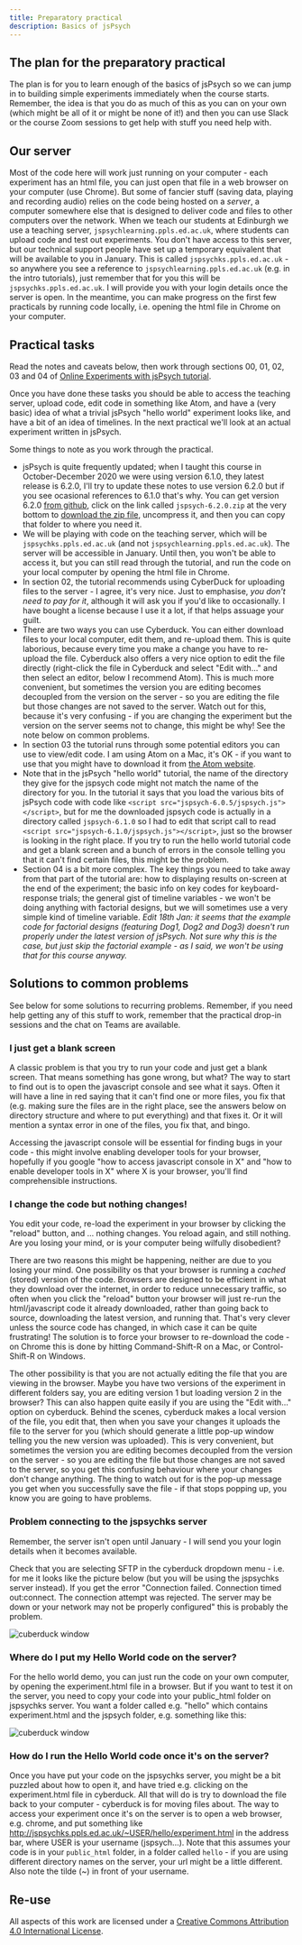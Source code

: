 ```yaml
---
title: Preparatory practical
description: Basics of jsPsych
---
```


## The plan for the preparatory practical

The plan is for you to learn enough of the basics of jsPsych so we can jump in to building simple experiments immediately when the course starts. Remember, the idea is that you do as much of this as you can on your own (which might be all of it or might be none of it!) and then you can use Slack or the course Zoom sessions to get help with stuff you need help with.

## Our server

Most of the code here will work just running on your computer - each experiment has an html file, you can just open that file in a web browser on your computer (use Chrome). But some of fancier stuff (saving data, playing and recording audio) relies on the code being hosted on a *server*, a computer somewhere else that is designed to deliver code and files to other computers over the network. When we teach our students at Edinburgh we use a teaching server, `jspsychlearning.ppls.ed.ac.uk`, where students can upload code and test out experiments. You don't have access to this server, but our technical support people have set up a temporary equivalent that will be available to you in January. This is called `jspsychks.ppls.ed.ac.uk` - so anywhere you see a reference to `jspsychlearning.ppls.ed.ac.uk` (e.g. in the intro tutorials), just remember that for you this will be `jspsychks.ppls.ed.ac.uk`. I will provide you with your login details once the server is open. In the meantime, you can make progress on the first few practicals by running code locally, i.e. opening the html file in Chrome on your computer.

## Practical tasks

Read the notes and caveats below, then work through sections 00, 01, 02, 03 and 04 of [Online Experiments with jsPsych tutorial](https://softdev.ppls.ed.ac.uk/online_experiments/index.html).

Once you have done these tasks you should be able to access the teaching server, upload code, edit code in something like Atom, and have a (very basic) idea of what a trivial jsPsych "hello world" experiment looks like, and have a bit of an idea of timelines. In the next practical we'll look at an actual experiment written in jsPsych.

Some things to note as you work through the practical.
- jsPsych is quite frequently updated; when I taught this course in October-December 2020 we were using version 6.1.0, they latest release is 6.2.0, I'll try to update these notes to use version 6.2.0 but if you see ocasional references to 6.1.0 that's why. You can get version 6.2.0 [from github](https://github.com/jspsych/jsPsych/releases/tag/v6.2.0), click on the link called `jspsych-6.2.0.zip` at the very bottom to [download the zip file](https://github.com/jspsych/jsPsych/releases/download/v6.2.0/jspsych-6.2.0.zip), uncompress it, and then you can copy that folder to where you need it.
- We will be playing with code on the teaching server, which will be `jspsychks.ppls.ed.ac.uk` (and not `jspsychlearning.ppls.ed.ac.uk`). The server will be accessible in January. Until then, you won't be able to access it, but you can still read through the tutorial, and run the code on your local computer by opening the html file in Chrome.
- In section 02, the tutorial recommends using CyberDuck for uploading files to the server - I agree, it's very nice. Just to emphasise, *you don't need to pay for it*, although it will ask you if you'd like to occasionally. I have bought a license because I use it a lot, if that helps assuage your guilt.
- There are two ways you can use Cyberduck. You can either download files to your local computer, edit them, and re-upload them. This is quite laborious, because every time you make a change you have to re-upload the file. Cyberduck also offers a very nice option to edit the file directly (right-click the file in Cyberduck and select "Edit with..." and then select an editor, below I recommend Atom). This is much more convenient, but sometimes the version you are editing becomes decoupled from the version on the server - so you are editing the file but those changes are not saved to the server. Watch out for this, because it's very confusing - if you are changing the experiment but the version on the server seems not to change, this might be why! See the note below on common problems.
- In section 03 the tutorial runs through some potential editors you can use to view/edit code. I am using Atom on a Mac, it's OK - if you want to use that you might have to download it from [the Atom website](https://atom.io).
- Note that in the jsPsych "hello world" tutorial, the name of the directory they give for the jspsych code might not match the name of the directory for you. In the tutorial it says that you load the various bits of jsPsych code with code like `<script src="jspsych-6.0.5/jspsych.js"></script>`, but for me the downloaded jspsych code is actually in a directory called `jspsych-6.1.0` so I had to edit that script call to read `<script src="jspsych-6.1.0/jspsych.js"></script>`, just so the browser is looking in the right place. If you try to run the hello world tutorial code and get a blank screen and a bunch of errors in the console telling you that it can't find certain files, this might be the problem.
- Section 04 is a bit more complex. The key things you need to take away from that part of the tutorial are: how to displaying results on-screen at the end of the experiment; the basic info on key codes for keyboard-response trials; the general gist of timeline variables - we won't be doing anything with factorial designs, but we will sometimes use a very simple kind of timeline variable. *Edit 18th Jan: it seems that the example code for factorial designs (featuring Dog1, Dog2 and Dog3) doesn't run properly under the latest version of jsPsych. Not sure why this is the case, but just skip the factorial example - as I said, we won't be using that for this course anyway.*



## Solutions to common problems

See below for some solutions to recurring problems. Remember, if you need help getting any of this stuff to work, remember that the practical drop-in sessions and the chat on Teams are available.

### I just get a blank screen

A classic problem is that you try to run your code and just get a blank screen. That means something has gone wrong, but what? The way to start to find out is to open the javascript console and see what it says. Often it will have a line in red saying that it can't find one or more files, you fix that (e.g. making sure the files are in the right place, see the answers below on directory structure and where to put everything) and that fixes it. Or it will mention a syntax error in one of the files, you fix that, and bingo.

Accessing the javascript console will be essential for finding bugs in your code - this might involve enabling developer tools for your browser, hopefully if you google "how to access javascript console in X" and "how to enable developer tools in X" where X is your browser, you'll find comprehensible instructions.

### I change the code but nothing changes!

You edit your code, re-load the experiment in your browser by clicking the "reload" button, and ... nothing changes. You reload again, and still nothing. Are you losing your mind, or is your computer being wilfully disobedient?

There are two reasons this might be happening, neither are due to you losing your mind. One possibility os that your browser is running a *cached* (stored) version of the code. Browsers are designed to be efficient in what they download over the internet, in order to reduce unnecessary traffic, so often when you click the "reload" button your browser will just re-run the html/javascript code it already downloaded, rather than going back to source, downloading the latest version, and running that. That's very clever unless the source code has changed, in which case it can be quite frustrating! The solution is to force your browser to re-download the code - on Chrome this is done by hitting Command-Shift-R on a Mac, or Control-Shift-R on Windows.

The other possibility is that you are not actually editing the file that you are viewing in the browser. Maybe you have two versions of the experiment in different folders say, you are editing version 1 but loading version 2 in the browser? This can also happen quite easily if you are using the "Edit with..." option on cyberduck. Behind the scenes, cyberduck makes a local version of the file, you edit that, then when you save your changes it uploads the file to the server for you (which should generate a little pop-up window telling you the new version was uploaded). This is very convenient, but sometimes the version you are editing becomes decoupled from the version on the server - so you are editing the file but those changes are not saved to the server, so you get this confusing behaviour where your changes don't change anything. The thing to watch out for is the pop-up message you get when you successfully save the file - if that stops popping up, you know you are going to have problems.

### Problem connecting to the jspsychks server

Remember, the server isn't open until January - I will send you your login details when it becomes available.

Check that you are selecting SFTP in the cyberduck dropdown menu - i.e. for me it looks like the picture below (but you will be using the jspsychks server instead). If you get the error "Connection failed. Connection timed out:connect. The connection attempt was rejected. The server may be down or your network may not be properly configured" this is probably the problem.

![cuberduck window](images/cyberduck.png)

### Where do I put my Hello World code on the server?

For the hello world demo, you can just run the code on your own computer, by opening the experiment.html file in a browser. But if you want to test it on the server, you need to copy your code into your public_html folder on jspsychks server. You want a folder called e.g. "hello" which contains experiment.html and the jspsych folder, e.g. something like this:

![cuberduck window](images/hello_directory_structure.png)

### How do I run the Hello World code once it's on the server?

Once you have put your code on the jspsychks server, you might be a bit puzzled about how to open it, and have tried e.g. clicking on the experiment.html file in cyberduck. All that will do is try to download the file back to your computer - cyberduck is for moving files about. The way to access your experiment once it's on the server is to open a web browser, e.g. chrome, and put something like http://jspsychks.ppls.ed.ac.uk/~USER/hello/experiment.html in the address bar, where USER is your username (jspsych...). Note that this assumes your code is in your `public_html` folder, in a folder called `hello` - if you are using different directory names on the server, your url might be a little different. Also note the tilde (~) in front of your username.



## Re-use

All aspects of this work are licensed under a [Creative Commons Attribution 4.0 International License](http://creativecommons.org/licenses/by/4.0/).
